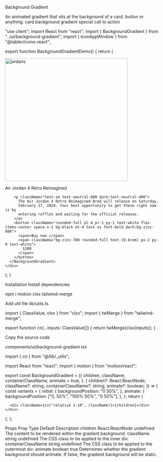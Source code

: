 Background Gradient

An animated gradient that sits at the background of a card, button or anything.
card
background
gradient
special
call to action

"use client";
import React from "react";
import { BackgroundGradient } from "../ui/background-gradient";
import { IconAppWindow } from "@tabler/icons-react";

export function BackgroundGradientDemo() {
return (
<div>
<BackgroundGradient className="rounded-[22px] max-w-sm p-4 sm:p-10 bg-white dark:bg-zinc-900">
<img
src={`/jordans.webp`}
alt="jordans"
height="400"
width="400"
className="object-contain"
/>
<p className="text-base sm:text-xl text-black mt-4 mb-2 dark:text-neutral-200">
Air Jordan 4 Retro Reimagined
</p>

        <p className="text-sm text-neutral-600 dark:text-neutral-400">
          The Air Jordan 4 Retro Reimagined Bred will release on Saturday,
          February 17, 2024. Your best opportunity to get these right now is by
          entering raffles and waiting for the official releases.
        </p>
        <button className="rounded-full pl-4 pr-1 py-1 text-white flex items-center space-x-1 bg-black mt-4 text-xs font-bold dark:bg-zinc-800">
          <span>Buy now </span>
          <span className="bg-zinc-700 rounded-full text-[0.6rem] px-2 py-0 text-white">
            $100
          </span>
        </button>
      </BackgroundGradient>
    </div>

);
}

Installation
Install dependencies

npm i motion clsx tailwind-merge

Add util file
lib/utils.ts

import { ClassValue, clsx } from "clsx";
import { twMerge } from "tailwind-merge";

export function cn(...inputs: ClassValue[]) {
return twMerge(clsx(inputs));
}

Copy the source code

components/ui/background-gradient.tsx

import { cn } from "@/lib/\_utils";

import React from "react";
import { motion } from "motion/react";

export const BackgroundGradient = ({
children,
className,
containerClassName,
animate = true,
}: {
children?: React.ReactNode;
className?: string;
containerClassName?: string;
animate?: boolean;
}) => {
const variants = {
initial: {
backgroundPosition: "0 50%",
},
animate: {
backgroundPosition: ["0, 50%", "100% 50%", "0 50%"],
},
};
return (
<div className={cn("relative p-[4px] group", containerClassName)}>
<motion.div
variants={animate ? variants : undefined}
initial={animate ? "initial" : undefined}
animate={animate ? "animate" : undefined}
transition={
animate
? {
duration: 5,
repeat: Infinity,
repeatType: "reverse",
}
: undefined
}
style={{
          backgroundSize: animate ? "400% 400%" : undefined,
        }}
className={cn(
"absolute inset-0 rounded-3xl z-[1] opacity-60 group-hover:opacity-100 blur-xl transition duration-500 will-change-transform",
" bg-[radial-gradient(circle_farthest-side_at_0_100%,#00ccb1,transparent),radial-gradient(circle_farthest-side_at_100%_0,#7b61ff,transparent),radial-gradient(circle_farthest-side_at_100%_100%,#ffc414,transparent),radial-gradient(circle_farthest-side_at_0_0,#1ca0fb,#141316)]"
)}
/>
<motion.div
variants={animate ? variants : undefined}
initial={animate ? "initial" : undefined}
animate={animate ? "animate" : undefined}
transition={
animate
? {
duration: 5,
repeat: Infinity,
repeatType: "reverse",
}
: undefined
}
style={{
          backgroundSize: animate ? "400% 400%" : undefined,
        }}
className={cn(
"absolute inset-0 rounded-3xl z-[1] will-change-transform",
"bg-[radial-gradient(circle_farthest-side_at_0_100%,#00ccb1,transparent),radial-gradient(circle_farthest-side_at_100%_0,#7b61ff,transparent),radial-gradient(circle_farthest-side_at_100%_100%,#ffc414,transparent),radial-gradient(circle_farthest-side_at_0_0,#1ca0fb,#141316)]"
)}
/>

      <div className={cn("relative z-10", className)}>{children}</div>
    </div>

);
};

Props
Prop Type Default Description
children React.ReactNode undefined The content to be rendered within the gradient background.
className string undefined The CSS class to be applied to the inner div.
containerClassName string undefined The CSS class to be applied to the outermost div.
animate boolean true Determines whether the gradient background should animate. If false, the gradient background will be static.
